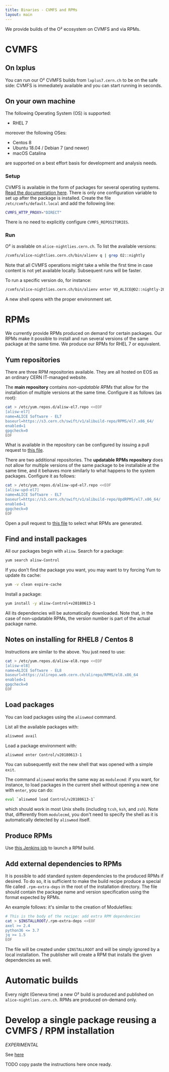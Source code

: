 ```yaml
---
title: Binaries - CVMFS and RPMs
layout: main
---
```


We provide builds of the O² ecosystem on CVMFS and via RPMs. 

# CVMFS

## On lxplus
You can run our O² CVMFS builds from `lxplus7.cern.ch` to be on the safe side: CVMFS is immediately
available and you can start running in seconds. 

## On your own machine

The following Operating System (OS) is supported:

  * RHEL 7

moreover the following OSes:

* Centos 8
* Ubuntu 18.04 / Debian 7 (and newer)
* macOS Catalina

are supported on a best effort basis for development and analysis needs.

### Setup

CVMFS is available in the form of packages for several operating systems.
[Read the documentation here](https://cernvm.cern.ch/portal/filesystem/quickstart). There is only
one configuration variable to set up after the package is installed. Create the file
`/etc/cvmfs/default.local` and add the following line:

```bash
CVMFS_HTTP_PROXY="DIRECT"
```

There is no need to explicitly configure `CVMFS_REPOSITORIES`.

### Run

O² is available on `alice-nightlies.cern.ch`. To list the available versions:

```bash
/cvmfs/alice-nightlies.cern.ch/bin/alienv q | grep O2::nightly
```

Note that all CVMFS operations might take a while the first time in case content is not yet
available locally. Subsequent runs will be faster.

To run a specific version do, for instance:

```bash
/cvmfs/alice-nightlies.cern.ch/bin/alienv enter VO_ALICE@O2::nightly-20180614-1
```

A new shell opens with the proper environment set.


# RPMs

We currently provide RPMs produced on demand for certain packages. Our RPMs make it possible to
install and run several versions of the same package at the same time. We produce our RPMs for
RHEL 7 or equivalent.

## Yum repositories

There are three RPM repositories available. They are all hosted on EOS as an ordinary CERN
IT-managed website.

The **main repository** contains *non-updatable RPMs* that allow for the installation of multiple versions
at the same time. Configure it as follows (as root):

```bash
cat > /etc/yum.repos.d/alisw-el7.repo <<EOF
[alisw-el7]
name=ALICE Software - EL7
baseurl=https://s3.cern.ch/swift/v1/alibuild-repo/RPMS/el7.x86_64/
enabled=1
gpgcheck=0
EOF
```

What is available in the repository can be configured by issuing a pull request to [this
file](https://github.com/alisw/ali-bot/blob/master/publish/aliPublish-rpms.conf).

There are two additional repositories. The **updatable RPMs repository** does not allow for multiple
versions of the same package to be installable at the same time, and it behaves more similarly to
what happens to the system packages. Configure it as follows:

```bash
cat > /etc/yum.repos.d/alisw-upd-el7.repo <<EOF
[alisw-upd-el7]
name=ALICE Software - EL7
baseurl=https://s3.cern.ch/swift/v1/alibuild-repo/UpdRPMS/el7.x86_64/
enabled=1
gpgcheck=0
EOF
```

Open a pull request to [this
file](https://github.com/alisw/ali-bot/blob/master/publish/aliPublish-updatable-rpms.conf) to select
what RPMs are generated.

## Find and install packages

All our packages begin with `alisw`. Search for a package:

```bash
yum search alisw-Control
```

If you don't find the package you want, you may want to try forcing Yum to update its cache:

```bash
yum -v clean expire-cache
```

Install a package:

```bash
yum install -y alisw-Control+v20180613-1
```

All its dependencies will be automatically downloaded. Note that, in the case of non-updatable RPMs, the version number is part of the
actual package name.

Notes on installing for RHEL8 / Centos 8
----------------------------------------

Instructions are similar to the above. You just need to use:

```bash
cat > /etc/yum.repos.d/alisw-el8.repo <<EOF
[alisw-el8]
name=ALICE Software - EL8
baseurl=https://alirepo.web.cern.ch/alirepo/RPMS/el8.x86_64
enabled=1
gpgcheck=0
EOF
```


## Load packages

You can load packages using the `aliswmod` command. 

List all the available packages with:

```bash
aliswmod avail
```

Load a package environment with:

```bash
aliswmod enter Control/v20180613-1
```

You can subsequently exit the new shell that was opened with a simple `exit`.

The command `aliswmod` works the same way as `modulecmd`: if you want, for instance, to load
packages in the current shell without opening a new one with `enter`, you can do:

```bash
eval `aliswmod load Control/v20180613-1`
```

which should work in most Unix shells (including `tcsh`, `ksh`, and `zsh`). Note that, differently
from `modulecmd`, you don't need to specify the shell as it is automatically detected by `aliswmod`
itself.

## Produce RPMs

Use [this Jenkins job](https://alijenkins.cern.ch/job/BuildRPM/) to launch a RPM build. 

## Add external dependencies to RPMs

It is possible to add standard system dependencies to the produced RPMs if desired. To do so, it is
sufficient to make the build recipe produce a special file called `.rpm-extra-deps` in the root of
the installation directory. The file should contain the package name and version specification using
the format expected by RPMs.

An example follows: it's similar to the creation of Modulefiles:

```bash
# This is the body of the recipe: add extra RPM dependencies
cat > $INSTALLROOT/.rpm-extra-deps <<EOF
axel >= 2.4
python36 <= 3.7
jq >= 1.5
EOF
```

The file will be created under `$INSTALLROOT` and will be simply ignored by a local installation.
The publisher will create a RPM that installs the given dependencies as well.

# Automatic builds

Every night (Geneva time) a new O² build is produced and published on `alice-nightlies.cern.ch`. RPMs are produced on-demand
only.

# Develop a single package reusing a CVMFS / RPM installation

*EXPERIMENTAL*

See [here](https://github.com/alice-doc/alice-analysis-tutorial/blob/2df84a5aee5093e72681b6aca465a443bdcfdaed/building/devel.md)

TODO copy paste the instructions here once ready.
